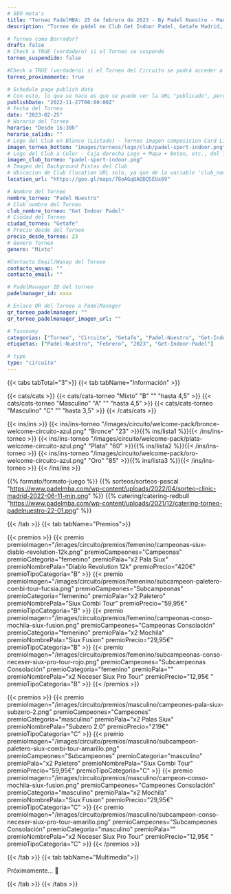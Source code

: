 ```yaml
---
# SEO meta's
title: "Torneo PadelMBA: 25 de febrero de 2023 - By Padel Nuestro - Madrid"
description: "Torneo de pádel en Club Get Indoor Padel, Getafe Madrid, el dia 25 de febrero de 2023 by Padel Nuestro. Organizado gracias a PadelMBA, lider en formacion online de pádel."

# Torneo como Borrador?
draft: false
# Check a TRUE (verdadero) si el Torneo se suspende
torneo_suspendido: false

#Check a TRUE (verdadero) si el Torneo del Circuito se podrá acceder a la URL proximamente...
torneo_proximamente: true

# Schedule page publish date
# Con esto, lo que se hace es que se puede ver la URL "publicado", pero no sale en el listado de Torneos hasta ese día!
publishDate: "2022-11-27T00:00:00Z"
# Fecha del Torneo
date: "2023-02-25"
# Horario del Torneo
horario: "Desde 16:30h"
horario_salida: ""
# Logo del Club en Blanco (Listado) - Torneo imagen composicion Card Listado
imagen_torneo_bottom: "images/torneos/logo/club/padel-sport-indoor.png"
# Logo del Club a Color - Caja derecha Logo + Mapa + Boton, etc., del Torneo
imagen_club_torneo: "padel-sport-indoor.png"
# Imagen del Background Pistas del Club
# Ubicacion de Club (location URL solo, ya que de la variable 'club_nombre_torneo', se genera el iframe)
location_url: "https://goo.gl/maps/78oAGqUAQDQSEUx69"

# Nombre del Torneo
nombre_torneo: "Padel Nuestro"
# Club nombre del Torneo
club_nombre_torneo: "Get Indoor Padel"
# Ciudad del Torneo
ciudad_torneo: "Getafe"
# Precio desde del Torneo
precio_desde_torneo: 23
# Genero Torneo
genero: "Mixto"

#Contacto Email/Wasap del Torneo
contacto_wasap: ""
contacto_email: ""

# PadelManager ID del torneo
padelmanager_id: xxxx

# Enlace QR del Torneo a PadelManager
qr_torneo_padelmanager: ""
qr_torneo_padelmanager_imagen_url: ""

# Taxonomy
categorias: ["Torneo", "Circuito", "Getafe", "Padel-Nuestro", "Get-Indoor-Padel"]
etiquetas: ["Padel-Nuestro", "Febrero", "2023", "Get-Indoor-Padel"]

# type
type: "circuito"
---
```


{{< tabs tabTotal="3">}}
{{< tab tabName="Información" >}}

{{< cats/cats >}}
{{< cats/cats-torneo "Mixto" "B" "" "hasta 4,5" >}}
{{< cats/cats-torneo "Masculino" "A" "" "hasta 4,5" >}}
{{< cats/cats-torneo "Masculino" "C" "" "hasta 3,5" >}}
{{< /cats/cats >}}

<!-- TODO: Modificar este shortcode para que sean los textos acordes al circuito -->
{{< ins/ins >}}
{{< ins/ins-torneo "/images/circuito/welcome-pack/bronce-welcome-circuito-azul.png" "Bronce" "23" >}}{{% ins/lista1 %}}{{< /ins/ins-torneo >}}
{{< ins/ins-torneo "/images/circuito/welcome-pack/plata-welcome-circuito-azul.png" "Plata" "60" >}}{{% ins/lista2 %}}{{< /ins/ins-torneo >}}
{{< ins/ins-torneo "/images/circuito/welcome-pack/oro-welcome-circuito-azul.png" "Oro" "85" >}}{{% ins/lista3 %}}{{< /ins/ins-torneo >}}
{{< /ins/ins >}}

{{% formato/formato-juego %}}
{{% sorteos/sorteos-pascal "https://www.padelmba.com/wp-content/uploads/2022/04/sorteo-clinic-madrid-2022-06-11-min.png" %}}
{{% catering/catering-redbull "https://www.padelmba.com/wp-content/uploads/2021/12/catering-torneo-padelnuestro-22-01.png" %}}

{{< /tab >}}
{{< tab tabName="Premios">}}

{{< premios >}}
{{< premio premioImagen="/images/circuito/premios/femenino/campeonas-siux-diablo-revolution-12k.png" premioCampeones="Campeonas" premioCategoria="femenino" premioPala="x2 Pala Siux" premioNombrePala="Diablo Revolution 12k" premioPrecio="420€" premioTipoCategoria="B" >}}
{{< premio premioImagen="/images/circuito/premios/femenino/subcampeon-paletero-combi-tour-fucsia.png" premioCampeones="Subcampeonas" premioCategoria="femenino" premioPala="x2 Paletero" premioNombrePala="Siux Combi Tour" premioPrecio="59,95€" premioTipoCategoria="B" >}}
{{< premio premioImagen="/images/circuito/premios/femenino/campeonas-conso-mochila-siux-fusion.png" premioCampeones="Campeonas Consolación" premioCategoria="femenino" premioPala="x2 Mochila" premioNombrePala="Siux Fusion" premioPrecio="29,95€" premioTipoCategoria="B" >}}
{{< premio premioImagen="/images/circuito/premios/femenino/subcampeonas-conso-neceser-siux-pro-tour-rojo.png" premioCampeones="Subcampeonas Consolación" premioCategoria="femenino" premioPala="" premioNombrePala="x2 Neceser Siux Pro Tour" premioPrecio="12,95€ " premioTipoCategoria="B" >}}
{{< /premios >}}

{{< premios >}}
{{< premio premioImagen="/images/circuito/premios/masculino/campeones-pala-siux-subzero-2.png" premioCampeones="Campeones" premioCategoria="masculino" premioPala="x2 Palas Siux" premioNombrePala="Subzero 2.0" premioPrecio="219€" premioTipoCategoria="C" >}}
{{< premio premioImagen="/images/circuito/premios/masculino/subcampeon-paletero-siux-combi-tour-amarillo.png" premioCampeones="Subcampeones" premioCategoria="masculino" premioPala="x2 Paletero" premioNombrePala="Siux Combi Tour" premioPrecio="59,95€" premioTipoCategoria="C" >}}
{{< premio premioImagen="/images/circuito/premios/masculino/campeon-conso-mochila-siux-fusion.png" premioCampeones="Campeones Consolación" premioCategoria="masculino" premioPala="x2 Mochila" premioNombrePala="Siux Fusion" premioPrecio="29,95€" premioTipoCategoria="C" >}}
{{< premio premioImagen="/images/circuito/premios/masculino/subcampeon-conso-neceser-siux-pro-tour-amarillo.png" premioCampeones="Subcampeones Consolación" premioCategoria="masculino" premioPala="" premioNombrePala="x2 Neceser Siux Pro Tour" premioPrecio="12,95€ " premioTipoCategoria="C" >}}
{{< /premios >}}

{{< /tab >}}
{{< tab tabName="Multimedia">}}

Próximamente... 📸

{{< /tab >}}
{{< /tabs >}}
